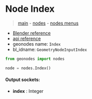 # Node Index

> [main](../structure.md) - [nodes](nodes.md) - [nodes menus](nodes_menus.md)

- [Blender reference](https://docs.blender.org/manual/en/latest/modeling/geometry_nodes/input/input_index.html)
- [api reference](https://docs.blender.org/api/current/bpy.types.GeometryNodeInputIndex.html)
- geonodes name: `Index`
- bl_idname: `GeometryNodeInputIndex`

```python
from geonodes import nodes

node = nodes.Index()
```

#### Output sockets:

- **index** : Integer

